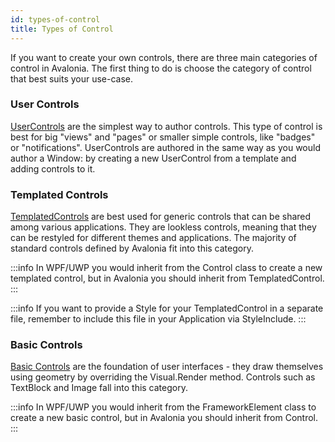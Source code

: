 ```yaml
---
id: types-of-control
title: Types of Control
---
```


If you want to create your own controls, there are three main categories of control in Avalonia. The first thing to do is choose the category of control that best suits your use-case.

### User Controls

[UserControls](./how-to-create-a-user-control.md) are the simplest way to author controls. This type of control is best for big "views" and "pages" or smaller simple controls, like "badges" or "notifications". UserControls are authored in the same way as you would author a Window: by creating a new UserControl from a template and adding controls to it.

### Templated Controls

[TemplatedControls](./how-to-create-templated-controls.md) are best used for generic controls that can be shared among various applications. They are lookless controls, meaning that they can be restyled for different themes and applications. The majority of standard controls defined by Avalonia fit into this category.

:::info
In WPF/UWP you would inherit from the Control class to create a new templated control, but in Avalonia you should inherit from TemplatedControl. 
:::

:::info
If you want to provide a Style for your TemplatedControl in a separate file, remember to include this file in your Application via StyleInclude. 
:::

### Basic Controls

[Basic Controls](./index.md) are the foundation of user interfaces - they draw themselves using geometry by overriding the Visual.Render method. Controls such as TextBlock and Image fall into this category.

:::info
In WPF/UWP you would inherit from the FrameworkElement class to create a new basic control, but in Avalonia you should inherit from Control. 
:::
